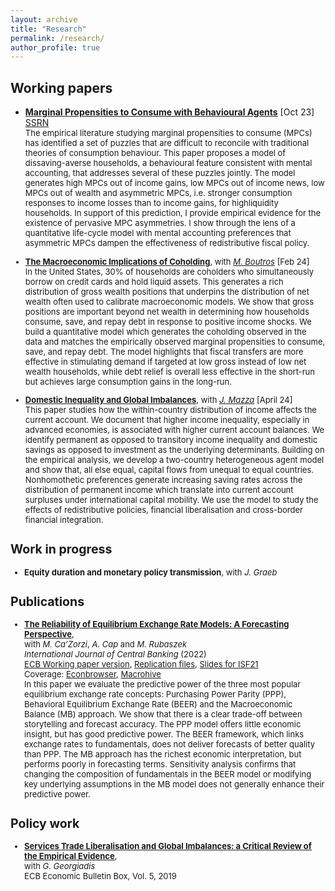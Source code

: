 ```yaml
---
layout: archive
title: "Research"
permalink: /research/
author_profile: true
---
```


## Working papers
- [**Marginal Propensities to Consume with Behavioural Agents**](https://andrejmijakovic.github.io/assets/draft_mpc_oct23.pdf) [Oct 23] <br/>
    [SSRN](https://papers.ssrn.com/sol3/papers.cfm?abstract_id=4603292) <br/>
    <font size="2" class="line-spacing"> The empirical literature studying marginal propensities to consume (MPCs) has identified a set of puzzles that are difficult to reconcile with traditional theories of consumption behaviour. This paper proposes a model of dissaving-averse households, a behavioural feature consistent with mental accounting, that addresses several of these puzzles jointly. The model generates high MPCs out of income gains, low MPCs out of income news, low MPCs out of wealth and asymmetric MPCs, i.e. stronger consumption responses to income losses than to income gains, for highliquidity households. In support of this prediction, I provide empirical evidence for the existence of pervasive MPC asymmetries. I show through the lens of a quantitative life-cycle model with mental accounting preferences that asymmetric MPCs dampen the effectiveness of redistributive fiscal policy.<font>

- [**The Macroeconomic Implications of Coholding**](https://andrejmijakovic.github.io/assets/draft_mprd_feb24.pdf), with [*M. Boutros*](https://michaelboutros.com/) [Feb 24] <br/>
    <font size="2"> In the United States, 30% of households are coholders who simultaneously borrow on credit cards and hold liquid assets. This generates a rich distribution of gross wealth positions that underpins the distribution of net wealth often used to calibrate macroeconomic models. We show that gross positions are important beyond net wealth in determining how households consume, save, and repay debt in response to positive income shocks. We build a quantitative model which generates the coholding observed in the data and matches the empirically observed marginal propensities to consume, save, and repay debt. The model highlights that fiscal transfers are more effective in stimulating demand if targeted at low gross instead of low net wealth households, while debt relief is overall less effective in the short-run but achieves large consumption gains in the long-run.<font>

- [**Domestic Inequality and Global Imbalances**](https://andrejmijakovic.github.io/assets/mazza_mijakovic_inequality_imbalances_apr24.pdf), with [*J. Mazza*](https://www.janmazza.com/) [April 24] <br/>
    <font size="2"> This paper studies how the within-country distribution of income affects the current account. We document that higher income inequality, especially in advanced economies, is associated with higher current account balances. We identify permanent as opposed to transitory income inequality and domestic savings as opposed to investment as the underlying determinants. Building on the empirical analysis, we develop a two-country heterogeneous agent model and show that, all else equal, capital flows from unequal to equal countries. Nonhomothetic preferences generate increasing saving rates across the distribution of permanent income which translate into current account surpluses under international capital mobility. We use the model to study the effects of redistributive policies, financial liberalisation and cross-border financial integration.<font>

## Work in progress
- **Equity duration and monetary policy transmission**, with *J. Graeb*

## Publications
- [**The Reliability of Equilibrium Exchange Rate Models: A Forecasting Perspective**](https://www.ijcb.org/journal/ijcb22q3a6.pdf),   
with *M. Ca’Zorzi*, *A. Cap* and *M. Rubaszek*   
*International Journal of Central Banking* (2022)     
  [ECB Working paper version](https://www.ecb.europa.eu/pub/pdf/scpwps/ecb.wp2358~4382d88430.en.pdf), 
  [Replication files](https://web.sgh.waw.pl/~mrubas/Publications/MatlabReplicationCodesEER.zip), 
  [Slides for ISF21](https://andrejmijakovic.github.io/assets/slides_ISF21.pdf)   
  Coverage: [Econbrowser](http://econbrowser.com/archives/2020/02/guest-contribution-the-predictive-power-of-equilibrium-exchange-rates), [Macrohive](https://macrohive.com/deep-dives/which-fx-valuation-models-work-best/) <br/>
    <font size="2">In this paper we evaluate the predictive power of the three most popular equilibrium exchange rate concepts: Purchasing Power Parity (PPP), Behavioral Equilibrium Exchange Rate (BEER) and the Macroeconomic Balance (MB) approach. We show that there is a clear trade-off between storytelling and forecast accuracy. The PPP model offers little economic insight, but has good predictive power. The BEER framework, which links exchange rates to fundamentals, does not deliver forecasts of better quality than PPP. The MB approach has the richest economic interpretation, but performs poorly in forecasting terms. Sensitivity analysis confirms that changing the composition of fundamentals in the BEER model or modifying key underlying assumptions in the MB model does not generally enhance their predictive power.<font>

## Policy work
- [**Services Trade Liberalisation and Global Imbalances: a Critical Review of the Empirical Evidence**](https://www.ecb.europa.eu/pub/economic-bulletin/focus/2019/html/ecb.ebbox201905_02~84aa884ddf.en.html),  
 with *G. Georgiadis*  
  ECB Economic Bulletin Box, Vol. 5, 2019    